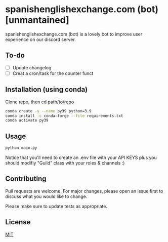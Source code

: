 # spanishenglishexchange.com (bot) [unmantained] 

spanishenglishexchange.com (bot) is a lovely bot to improve user experience on our discord server.

## To-do
- [ ] Update changelog
- [ ] Creat a cron/task for the counter funct

## Installation (using conda)

Clone repo, then cd path/to/repo 

```bash
conda create -y --name py39 python=3.9
conda install -c conda-forge --file requirements.txt
conda activate py39
```

## Usage

```bash
python main.py
```
Notice that you'll need to create an .env file with your API KEYS plus you should modifiy "Guild" class with your roles & channels :)

## Contributing
Pull requests are welcome. For major changes, please open an issue first to discuss what you would like to change.

Please make sure to update tests as appropriate.

## License
[MIT](https://choosealicense.com/licenses/mit/)
